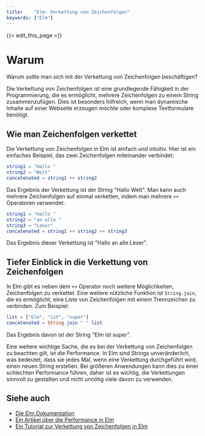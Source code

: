 ```yaml
---
title:    "Elm: Verkettung von Zeichenfolgen"
keywords: ["Elm"]
---
```


{{< edit_this_page >}}

# Warum
Warum sollte man sich mit der Verkettung von Zeichenfolgen beschäftigen?

Die Verkettung von Zeichenfolgen ist eine grundlegende Fähigkeit in der Programmierung, die es ermöglicht, mehrere Zeichenfolgen zu einem String zusammenzufügen. Dies ist besonders hilfreich, wenn man dynamische Inhalte auf einer Webseite erzeugen möchte oder komplexe Textformulare benötigt.

## Wie man Zeichenfolgen verkettet

Die Verkettung von Zeichenfolgen in Elm ist einfach und intuitiv. Hier ist ein einfaches Beispiel, das zwei Zeichenfolgen miteinander verbindet:

```Elm
string1 = "Hallo "
string2 = "Welt"
concatenated = string1 ++ string2
```

Das Ergebnis der Verkettung ist der String "Hallo Welt". Man kann auch mehrere Zeichenfolgen auf einmal verketten, indem man mehrere `++` Operatoren verwendet.

```Elm
string1 = "Hallo "
string2 = "an alle "
string3 = "Leser"
concatenated = string1 ++ string2 ++ string3
```

Das Ergebnis dieser Verkettung ist "Hallo an alle Leser".

## Tiefer Einblick in die Verkettung von Zeichenfolgen

In Elm gibt es neben dem `++` Operator noch weitere Möglichkeiten, Zeichenfolgen zu verkettet. Eine weitere nützliche Funktion ist `String.join`, die es ermöglicht, eine Liste von Zeichenfolgen mit einem Trennzeichen zu verbinden. Zum Beispiel:

```Elm
list = ["Elm", "ist", "super"]
concatenated = String.join " " list
```

Das Ergebnis davon ist der String "Elm ist super".

Eine weitere wichtige Sache, die es bei der Verkettung von Zeichenfolgen zu beachten gilt, ist die Performance. In Elm sind Strings unveränderlich, was bedeutet, dass sie jedes Mal, wenn eine Verkettung durchgeführt wird, einen neuen String erstellen. Bei größeren Anwendungen kann dies zu einer schlechten Performance führen, daher ist es wichtig, die Verkettungen sinnvoll zu gestalten und nicht unnötig viele davon zu verwenden.

## Siehe auch

- [Die Elm Dokumentation](https://guide.elm-lang.org/strings/concatenation.html)
- [Ein Artikel über die Performance in Elm](https://medium.com/@krisajenkins/the-problem-with-elm-strings-b13f80167060)
- [Ein Tutorial zur Verkettung von Zeichenfolgen in Elm](https://medium.com/@bijaydas/elm-strings-in-string-expressions-c522bd83bb20)